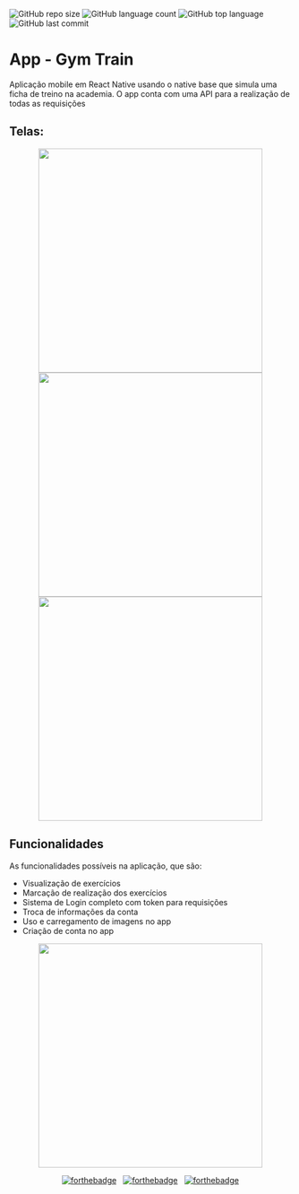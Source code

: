![GitHub repo size](https://img.shields.io/github/repo-size/LucasHARosa/gym_train)
![GitHub language count](https://img.shields.io/github/languages/count/LucasHARosa/gym_train)
![GitHub top language](https://img.shields.io/github/languages/top/LucasHARosa/gym_train)
![GitHub last commit](https://img.shields.io/github/last-commit/LucasHARosa/gym_train)
# App - Gym Train

Aplicação mobile em React Native usando o native base que simula uma ficha de treino na academia. O app conta com uma API para a realização de todas as requisições 


## Telas:
<p align="center">
    <img height="400" src="./Imagens/Screenshot_20230714-111430.png" alt="">
    <img height="400" src="./Imagens/Screenshot_20230714-111451.png" alt="">
    <img height="400" src="./Imagens/Screenshot_20230714-111439.png" alt="">
    
</p>

## Funcionalidades
As funcionalidades possíveis na aplicação, que são:

* Visualização de exercícios
* Marcação de realização dos exercícios
* Sistema de Login completo com token para requisições
* Troca de informações da conta
* Uso e carregamento de imagens no app
* Criação de conta no app


<p align="center">
    <img height="400" src="./Imagens/Media_230714_112710.gif" alt="">
</p>

<div align="center">
    
[![forthebadge](https://forthebadge.com/images/badges/built-with-love.svg)](https://forthebadge.com) &nbsp;
[![forthebadge](https://forthebadge.com/images/badges/made-with-typescript.svg)](https://forthebadge.com) &nbsp;
[![forthebadge](https://forthebadge.com/images/badges/open-source.svg)](https://forthebadge.com) 

</div>
  
